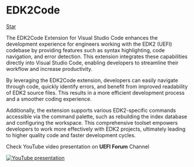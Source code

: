 # EDK2Code

<a class="github-button" href="https://github.com/intel/Edk2Code" data-size="large" data-show-count="true" aria-label="Star intel/Edk2Code on GitHub">Star</a>

The EDK2Code Extension for Visual Studio Code enhances the development experience for engineers working with the EDK2 (UEFI) codebase by providing features such as syntax highlighting, code navigation, and error detection. This extension integrates these capabilities directly into Visual Studio Code, enabling developers to streamline their workflow and increase productivity.

By leveraging the EDK2Code extension, developers can easily navigate through code, quickly identify errors, and benefit from improved readability of EDK2 source files. This results in a more efficient development process and a smoother coding experience.

Additionally, the extension supports various EDK2-specific commands accessible via the command palette, such as rebuilding the index database and configuring the workspace. This comprehensive toolset empowers developers to work more effectively with EDK2 projects, ultimately leading to higher quality code and faster development cycles.

Check YouTube video presentation on **UEFI Forum** Channel

[![YouTube presentation](https://img.youtube.com/vi/2Js9nSPKtd8/0.jpg)](https://www.youtube.com/watch?v=2Js9nSPKtd8)

